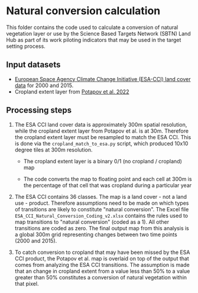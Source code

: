 # Natural conversion calculation

This folder contains the code used to calculate a conversion of natural vegetation layer
or use by the Science Based Targets Network (SBTN) Land Hub as part of its work piloting
indicators that may be used in the target setting process.

## Input datasets

- [European Space Agency Climate Change Initiative (ESA-CCI) land cover data](https://www.esa-landcover-cci.org/) for 2000 and 2015.
- Cropland extent layer from [Potapov et al. 2022](https://www.nature.com/articles/s43016-021-00429-z)

## Processing steps

1. The ESA CCI land cover data is approximately 300m spatial resolution, while the cropland extent layer from Potapov et al. is at 30m. Therefore the cropland extent layer must be resampled to match the ESA CCI. This is done via the `cropland_match_to_esa.py` script, which produced 10x10 degree tiles at 300m resolution.

   - The cropland extent layer is a binary 0/1 (no cropland / cropland) map

   - The code converts the map to floating point and each cell at 300m is the percentage of that cell that was cropland during a particular year

2. The ESA CCI contains 36 classes. The map is a land cover - not a land use - product. Therefore assumptions need to be made on which types of transitions are likely to constitute "natural conversion". The Excel file `ESA_CCI_Natural_Conversion_Coding_v2.xlsx` contains the rules used to map transitions to "natural conversion" (coded as a 1). All other transitions are coded as zero. The final output map from this analysis is a global 300m grid representing changes between two time points (2000 and 2015).

3. To catch conversion to cropland that may have been missed by the ESA CCI product, the Potapov et al. map is overlaid on top of the output that comes from analyzing the ESA CCI transitions. The assumption is made that an change in cropland extent from a value less than 50% to a value greater than 50% constitutes a conversion of natural vegetation within that pixel.
